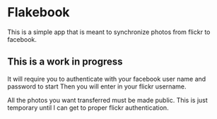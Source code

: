 Flakebook
==================================

This is a simple app that is meant to synchronize photos from flickr to facebook.

This is a work in progress
-----------

It will require you to authenticate with your facebook user name and password to start
Then you will enter in your flickr username.

All the photos you want transferred must be made public.  This is just temporary until I can get to 
proper flickr authentication.  

